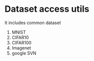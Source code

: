 # Dataset access utils

It includes common dataset
1. MNIST
2. CIFAR10
3. CIFAR100
4. Imagenet
5. google SVN

